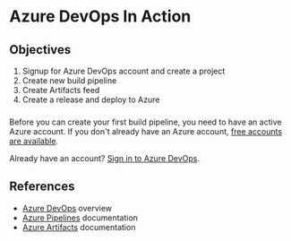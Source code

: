 # Azure DevOps In Action

## Objectives

1. Signup for Azure DevOps account and create a project
1. Create new build pipeline
1. Create Artifacts feed
1. Create a release and deploy to Azure

### 
Before you can create your first build pipeline, you need to have an active Azure account. If you don't already have an Azure account, [free accounts are available](https://azure.microsoft.com/free/).

Already have an account? [Sign in to Azure DevOps](https://go.microsoft.com/fwlink/?LinkId=2014676&WebUserId=20c8e233-2e49-4e1e-92e9-8321b059ed1b&clcid=0x1009).

## References

* [Azure DevOps](https://azure.microsoft.com/en-ca/services/devops/) overview
* [Azure Pipelines](https://docs.microsoft.com/en-ca/azure/devops/pipelines/index?view=vsts) documentation
* [Azure Artifacts](https://docs.microsoft.com/en-us/azure/devops/artifacts/?view=vsts) documentation